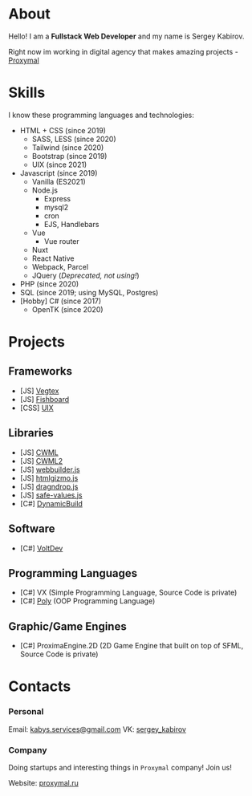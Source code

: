 # About
Hello! I am a **Fullstack Web Developer** and my name is Sergey Kabirov. 

Right now im working in digital agency that makes amazing projects - [Proxymal](https://proxymal.ru) 

# Skills

I know these programming languages and technologies:

* HTML + CSS (since 2019) 
  * SASS, LESS (since 2020) 
  * Tailwind (since 2020)
  * Bootstrap (since 2019)
  * UIX (since 2021)
* Javascript (since 2019)
  * Vanilla (ES2021)
  * Node.js
    * Express
    * mysql2
    * cron
    * EJS, Handlebars
  * Vue 
    * Vue router
  * Nuxt
  * React Native
  * Webpack, Parcel
  * JQuery (*Deprecated, not using!*) 
* PHP (since 2020) 
* SQL (since 2019; using MySQL, Postgres) 
* [Hobby] C# (since 2017)
  * OpenTK (since 2020)

# Projects

## Frameworks
* [JS] [Vegtex](https://github.com/Proxymal/Vegtex) 
* [JS] [Fishboard](https://github.com/Proxymal/Fishboard) 
* [CSS] [UIX](https://github.com/Proxymal/UIX) 

## Libraries
* [JS] [CWML](https://github.com/qrai/CWML)
* [JS] [CWML2](https://github.com/qrai/CWML2)
* [JS] [webbuilder.js](https://github.com/qrai/webbuilder.js)
* [JS] [htmlgizmo.js](https://github.com/qrai/htmlgizmo.js)
* [JS] [dragndrop.js](https://github.com/qrai/dragndrop.js)
* [JS] [safe-values.js](https://github.com/qrai/safe-values.js)
* [C#] [DynamicBuild](https://github.com/Bytell-Company/DynamicBuild)

## Software
* [C#] [VoltDev](https://github.com/qrai/VoltDev)

## Programming Languages
* [C#] VX (Simple Programming Language, Source Code is private)
* [C#] [Poly](https://github.com/PolyLanguage/Poly) (OOP Programming Language) 

## Graphic/Game Engines
* [C#] ProximaEngine.2D (2D Game Engine that built on top of SFML, Source Code is private)

# Contacts
### Personal
Email: [kabys.services@gmail.com](mailto:kabys.services@gmail.com)
VK: [sergey_kabirov](https://vk.com/sergey_kabirov)

### Company
Doing startups and interesting things in `Proxymal` company! Join us!

Website: [proxymal.ru](https://proxymal.ru)
